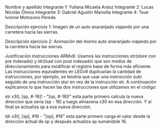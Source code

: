 Nombre y apellido 
Integrante 1: Yuliana Micaela Aráoz
Integrante 2: Lucas Nicolás Olmos
Integrante 3: Gabriel Agustín Mansilla
Integrante 4: Tsue Ivonne Motosono Pereda


Descripción ejercicio 1: Imagen de un auto anaranjado viajando por una carretera hacia las sierras.


Descripción ejercicio 2: Animación del mismo auto anaranjado viajando por la carretera hacia las sierras.


Justificación instrucciones ARMv8: 
Usamos las instrucciones str(store con pre indexado) y ldr(load con post indexado) que son modos de direccionamiento para modificar el registro base de forma más eficiente. Las instrucciones equivalentes en LEGv8 duplicarían la cantidad de instrucciones, por ejemplo, se tendría que usar una instrucción subi seguido de una instrucción stur en vez de la instrucción str. A continuación explicamos lo que hacen las dos instrucciones que utilizamos en el código:

str x30, [sp, #-16]!
     - "[sp, #-16]!" esta parte primero calcula la nueva direccion que sería (sp - 16) y luego almacena x30 en esa dirección. Y al final se actualiza sp a esa nueva dirección.

ldr x30, [sp], #16
     - "[sp], #16" esta parte primero carga el valor desde la dirección actual de sp y después actualiza sp sumándole 16.
